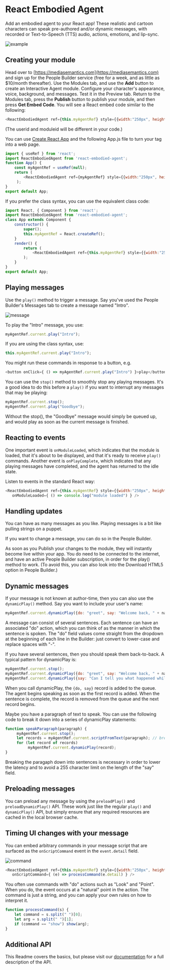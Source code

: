 # React Embodied Agent
Add an embodied agent to your React app! These realistic and cartoon characters can speak pre-authored and/or dynamic messages, with recorded or Text-to-Speech (TTS) audio, actions, emotions, and lip-sync.

![example](https://github.com/mediasemantics/react-embodied-agent/raw/master/docs/img/example.png)

## Creating your module
Head over to [https://mediasemantics.com](https://mediasemantics.com) and sign up for the People Builder service (free for a week, and as little as $10/month thereafter). Use the Modules tab, and use the **Add** button to create an Interactive Agent module. Configure your character's appearance, voice, background, and messages. Test it in the Preview tab. Return to the Modules tab, press the **Publish** button to publish your module, and then press **Get Embed Code**. You will see a React embed code similar to the following:

```javascript
<ReactEmbodiedAgent ref={this.myAgentRef} style={{width:"250px", height:"200px"}} userid="12345678" moduleid="12345678" />
```

(The userid and moduleid will be different in your code.)

You can use [Create React App](https://create-react-app.dev/) and the following App.js file to turn your tag into a web page.

```javascript
import { useRef } from 'react';
import ReactEmbodiedAgent from 'react-embodied-agent';
function App() {
    const myAgentRef = useRef(null);
    return ( 
        <ReactEmbodiedAgent ref={myAgentRef} style={{width:"250px", height:"200px"}} userid="12345678" moduleid="12345678" /> 
     );
}
export default App;
```

If you prefer the class syntax, you can use the equivalent class code:

```javascript
import React, { Component } from 'react';
import ReactEmbodiedAgent from 'react-embodied-agent';
class App extends Component {
    constructor() {
        super();
        this.myAgentRef = React.createRef();
    }
    render() {
        return ( 
            <ReactEmbodiedAgent ref={this.myAgentRef} style={{width:"250px", height:"200px"}} userid="12345678" moduleid="12345678" />
        );
    }
}
export default App;
```

## Playing messages

Use the `play()` method to trigger a message. Say you've used the People Builder's Messages tab to create a message named "Intro". 

![message](https://github.com/mediasemantics/react-embodied-agent/raw/master/docs/img/message.png)

To play the "Intro" message, you use:

```javascript
myAgentRef.current.play("Intro");
```

If you are using the class syntax, use:

```javascript
this.myAgentRef.current.play("Intro");
```

You might run these commands in response to a button, e.g.

```javascript
<button onClick={ () => myAgentRef.current.play("Intro") }>play</button>
```

You can use the `stop()` method to smoothly stop any playing messages. It's a good idea to do this before a `play()` if you want to
interrupt any messages that may be playing:

```javascript
myAgentRef.current.stop();
myAgentRef.current.play("Goodbye");
```

Without the stop(), the "Goodbye" message would simply be queued up, and would play as soon as the current message is finished.

## Reacting to events

One important event is `onModuleLoaded`, which indicates that the module is loaded, that it's about to be displayed, and that it's ready to receive `play()` commands. Another event is `onPlayComplete`, which indicates that any playing messages have completed, and the agent has returned to the idle state.

Listen to events in the standard React way:

```javascript
<ReactEmbodiedAgent ref={this.myAgentRef} style={{width:"250px", height:"200px"}} userid="12345678" moduleid="12345678" 
   onModuleLoaded={ () => console.log("module loaded") } />
```

## Handling updates

You can have as many messages as you like. Playing messages is a bit like pulling strings on a puppet.

If you want to change a message, you can do so in the People Builder. 

As soon as you Publish your changes to the module, they will instantly become live within your app. You do need to be connected to the internet, and have an active People Builder subscription, in order for the play() method to work. (To avoid this, you can also look into the Download HTML5 option in People Builder.)

## Dynamic messages

If your message is not known at author-time, then you can also use the `dynamicPlay()` method. Say you want to include your user's name:

```javascript
myAgentRef.current.dynamicPlay({do: "greet", say: "Welcome back, " + name + "."});
```

A message can consist of several sentences. Each sentence can have an associated "do" action, which you can think of as the manner in which the sentence is spoken. The "do" field values come straight from the dropdown at the beginning of each line in the Builder: just convert to lower-case and replace spaces with "-". 

If you have several sentences, then you should speak them back-to-back. A typical pattern for dynamicPlay is:

```javascript
myAgentRef.current.stop();
myAgentRef.current.dynamicPlay({do: "greet", say: "Welcome back, " + name + "."});
myAgentRef.current.dynamicPlay({say: "Can I tell you what happened while you were gone?"});
```

When you call dynamicPlay, the `{do, say}` record is added to the queue. The agent begins speaking as soon as the first record is added. When the sentence is complete, the record is removed from the queue and the next record begins. 

Maybe you have a paragraph of text to speak. You can use the following code to break it down into a series of dynamicPlay statements:

```javascript
function speakParagraph(paragraph) {
     myAgentRef.current.stop();
     let records = myAgentRef.current.scriptFromText(paragraph); // breaks into sentences
     for (let record of records)
          myAgentRef.current.dynamicPlay(record);
}
```

Breaking the paragaph down into sentences is necessary in order to lower the latency and to avoid a 255 character limit on the length of the "say" field.

## Preloading messages

You can preload any message by using the `preloadPlay()` and `preloadDynamicPlay()` API. These work just like the regular `play()` and `dynamicPlay()` API, but simply ensure that any required resources are cached in the local browser cache.

## Timing UI changes with your message

You can embed arbitrary commands in your message script that are surfaced as the `onScriptCommand` event in the `event.detail` field.

![command](https://github.com/mediasemantics/react-embodied-agent/raw/master/docs/img/command.png)

```javascript
<ReactEmbodiedAgent ref={this.myAgentRef} style={{width:"250px", height:"200px"}} userid="12345678" moduleid="12345678" 
   onScriptCommand={ (e) => processCommand(e.detail) } />
```

You often use commands with "do" actions such as "Look" and "Point". When you do, the event occurs at a "natural" point in the action. The command is just a string, and you can apply your own rules on how to interpret it.

```javascript
function processCommand(s) {
    let command = s.split(" ")[0];
    let arg = s.split(" ")[1];
    if (command == "show") show(arg);
}
```

## Additional API

This Readme covers the basics, but please visit our [documentation](https://mediasemantics.com/KB112.html) for a full description of the API.